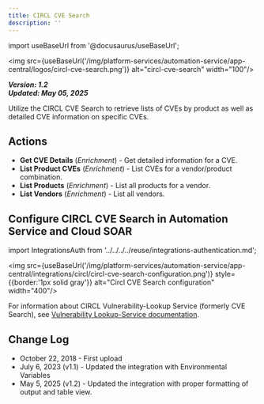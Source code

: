 ```yaml
---
title: CIRCL CVE Search
description: ''
---
```

import useBaseUrl from '@docusaurus/useBaseUrl';

<img src={useBaseUrl('/img/platform-services/automation-service/app-central/logos/circl-cve-search.png')} alt="circl-cve-search" width="100"/>

***Version: 1.2  
Updated: May 05, 2025***

Utilize the CIRCL CVE Search to retrieve lists of CVEs by product as well as detailed CVE information on specific CVEs.

## Actions

* **Get CVE Details** (*Enrichment*) - Get detailed information for a CVE.
* **List Product CVEs** (*Enrichment*) - List CVEs for a vendor/product combination.
* **List Products** (*Enrichment*) - List all products for a vendor.
* **List Vendors** (*Enrichment*) - List all vendors.

## Configure CIRCL CVE Search in Automation Service and Cloud SOAR

import IntegrationsAuth from '../../../../reuse/integrations-authentication.md';

<IntegrationsAuth/>

<img src={useBaseUrl('/img/platform-services/automation-service/app-central/integrations/circl/circl-cve-search-configuration.png')} style={{border:'1px solid gray'}} alt="Circl CVE Search configuration" width="400"/>

For information about CIRCL Vulnerability-Lookup Service (formerly CVE Search), see [Vulnerability Lookup-Service documentation](https://www.circl.lu/services/cve-search/).

## Change Log

* October 22, 2018 - First upload
* July 6, 2023 (v1.1) - Updated the integration with Environmental Variables
* May 5, 2025 (v1.2) - Updated the integration with proper formatting of output and table view.
